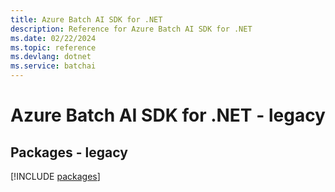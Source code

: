 ```yaml
---
title: Azure Batch AI SDK for .NET
description: Reference for Azure Batch AI SDK for .NET
ms.date: 02/22/2024
ms.topic: reference
ms.devlang: dotnet
ms.service: batchai
---
```

# Azure Batch AI SDK for .NET - legacy
## Packages - legacy
[!INCLUDE [packages](batch-ai-index.md)]
